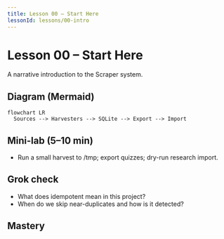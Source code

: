 ```yaml
---
title: Lesson 00 – Start Here
lessonId: lessons/00-intro
---
```


# Lesson 00 – Start Here

A narrative introduction to the Scraper system.

## Diagram (Mermaid)

```mermaid
flowchart LR
  Sources --> Harvesters --> SQLite --> Export --> Import
```

## Mini-lab (5–10 min)
- Run a small harvest to /tmp; export quizzes; dry-run research import.

## Grok check
- What does idempotent mean in this project?
- When do we skip near-duplicates and how is it detected?

## Mastery

<MasteryChecklist id="lessons/00-intro" :items='[
  "Explain the end-to-end pipeline (harvest → export → validate → import)",
  "Run a tiny local harvest and export",
  "Describe idempotency in the importers",
  "Open the generated HTML report"
]' />


